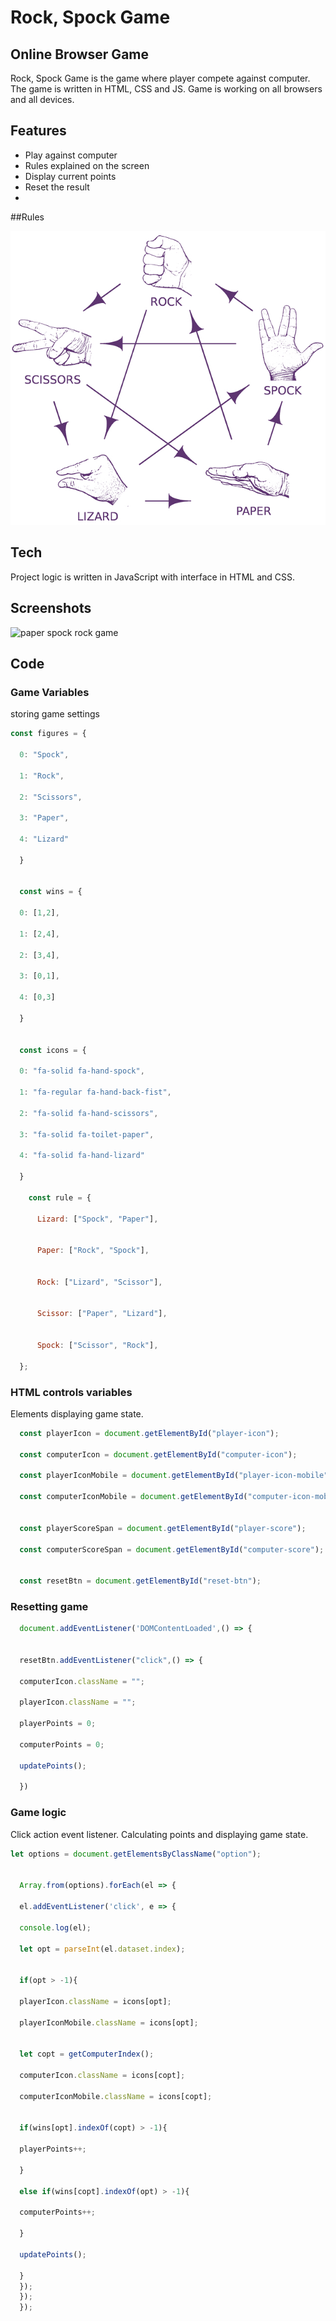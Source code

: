 # Rock, Spock Game
## Online Browser Game

Rock, Spock Game is the game where player compete against computer. The game is written in HTML, CSS and JS. Game is working on all browsers and all devices.

## Features

- Play against computer
- Rules explained on the screen 
- Display current points
- Reset the result
- 
##Rules

![jpg](assets/images/PHOTO-2022-12-22-12-17-07.jpg)

## Tech

Project logic is written in JavaScript with interface in HTML and CSS.

## Screenshots

![paper spock rock game](https://user-images.githubusercontent.com/118285946/222405230-8dc713a3-882d-4697-99ae-c2a43850c1a9.jpg)


## Code

### Game Variables

storing game settings

```js
const figures = { 

  0: "Spock", 
  
  1: "Rock", 
  
  2: "Scissors", 
  
  3: "Paper", 
  
  4: "Lizard" 
  
  } 
  
  
  const wins = { 
  
  0: [1,2], 
  
  1: [2,4], 
  
  2: [3,4], 
  
  3: [0,1], 
  
  4: [0,3] 
  
  } 
  
  
  const icons = { 
  
  0: "fa-solid fa-hand-spock", 
  
  1: "fa-regular fa-hand-back-fist", 
  
  2: "fa-solid fa-hand-scissors", 
  
  3: "fa-solid fa-toilet-paper", 
  
  4: "fa-solid fa-hand-lizard" 
  
  } 
  
    const rule = { 
  
      Lizard: ["Spock", "Paper"], 
      
      
      Paper: ["Rock", "Spock"], 
      
      
      Rock: ["Lizard", "Scissor"], 
      
      
      Scissor: ["Paper", "Lizard"], 
      
      
      Spock: ["Scissor", "Rock"], 
  
  }; 
```

### HTML controls variables

Elements displaying game state.

```js
  const playerIcon = document.getElementById("player-icon"); 
  
  const computerIcon = document.getElementById("computer-icon"); 
  
  const playerIconMobile = document.getElementById("player-icon-mobile"); 
  
  const computerIconMobile = document.getElementById("computer-icon-mobile"); 
  
  
  const playerScoreSpan = document.getElementById("player-score"); 
  
  const computerScoreSpan = document.getElementById("computer-score"); 
  
  
  const resetBtn = document.getElementById("reset-btn"); 
```

### Resetting game

```js
  document.addEventListener('DOMContentLoaded',() => { 
  
  
  resetBtn.addEventListener("click",() => { 
  
  computerIcon.className = ""; 
  
  playerIcon.className = ""; 
  
  playerPoints = 0; 
  
  computerPoints = 0; 
  
  updatePoints(); 
  
  }) 
```

### Game logic

Click action event listener. Calculating points and displaying game state.

```js
let options = document.getElementsByClassName("option"); 
  
  
  Array.from(options).forEach(el => { 
  
  el.addEventListener('click', e => { 
  
  console.log(el); 
  
  let opt = parseInt(el.dataset.index); 
  
  
  if(opt > -1){ 
  
  playerIcon.className = icons[opt]; 
  
  playerIconMobile.className = icons[opt]; 
  
  
  let copt = getComputerIndex(); 
  
  computerIcon.className = icons[copt]; 
  
  computerIconMobile.className = icons[copt]; 
  
  
  if(wins[opt].indexOf(copt) > -1){ 
  
  playerPoints++; 
  
  } 
  
  else if(wins[copt].indexOf(opt) > -1){ 
  
  computerPoints++; 
  
  } 
  
  updatePoints(); 
  
  } 
  }); 
  }); 
  }); 
```




